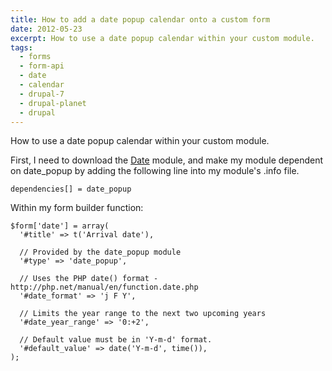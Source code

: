 ```yaml
---
title: How to add a date popup calendar onto a custom form
date: 2012-05-23
excerpt: How to use a date popup calendar within your custom module.
tags:
  - forms
  - form-api
  - date
  - calendar
  - drupal-7
  - drupal-planet
  - drupal
---
```

How to use a date popup calendar within your custom module.

First, I need to download the [Date](http://drupal.org/project/date "Date module on Drupal.org") module, and make my module dependent on date_popup by adding the following line into my module's .info file.

```language-ini
dependencies[] = date_popup
```

Within my form builder function:

```language-php
$form['date'] = array(
  '#title' => t('Arrival date'),

  // Provided by the date_popup module
  '#type' => 'date_popup',

  // Uses the PHP date() format - http://php.net/manual/en/function.date.php
  '#date_format' => 'j F Y',

  // Limits the year range to the next two upcoming years
  '#date_year_range' => '0:+2',

  // Default value must be in 'Y-m-d' format.
  '#default_value' => date('Y-m-d', time()),
);
```
